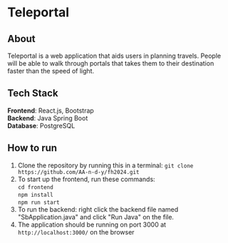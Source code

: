 # Teleportal

## About
Teleportal is a web application that aids users in planning travels. People will be able to walk through portals that takes them
to their destination faster than the speed of light.

## Tech Stack
**Frontend**: React.js, Bootstrap <br>
**Backend**: Java Spring Boot <br>
**Database**: PostgreSQL

## How to run
1. Clone the repository by running this in a terminal: ```git clone https://github.com/AA-n-d-y/fh2024.git``` <br>
2. To start up the frontend, run these commands: <br>
```cd frontend```<br>
```npm install```<br>
```npm run start```<br>
3. To run the backend: right click the backend file named "SbApplication.java" and click "Run Java" on the file. <br>
4. The application should be running on port 3000 at ```http://localhost:3000/``` on the browser